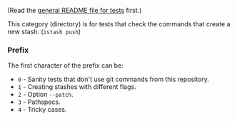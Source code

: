 (Read the [general README file for tests](../README.md) first.)

This category (directory) is for tests that check the commands that create a new stash.
(`istash push`)


### Prefix
The first character of the prefix can be:
- `0` - Sanity tests that don't use git commands from this repository.
- `1` - Creating stashes with different flags.
- `2` - Option `--patch`.
- `3` - Pathspecs.
- `4` - Tricky cases.
